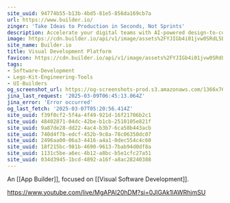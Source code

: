 ```yaml
---
site_uuid: 94774b55-b13b-4bd5-81e5-856da169cb7a
url: https://www.builder.io/
zinger: 'Take Ideas to Production in Seconds, Not Sprints'
description: Accelerate your digital teams with AI-powered design-to-code, visual editing, and enterprise CMS, all in our Visual Development Platform.Get started freeContact sales
image: https://cdn.builder.io/api/v1/image/assets%2FYJIGb4i01jvw0SRdL5Bt%2Fd0d4f1f35cf54b5f8b957c50216cb314?width=1200
site_name: Builder.io
title: Visual Development Platform
favicon: https://cdn.builder.io/api/v1/image/assets%2FYJIGb4i01jvw0SRdL5Bt%2F470aa2bd45fb4ff5b77c91a394a957e6?width=240
tags:
- Software-Development
- Lego-Kit-Engineering-Tools
- UI-Builders
og_screenshot_url: https://og-screenshots-prod.s3.amazonaws.com/1366x768/80/false/252a44f4df4635b7863f569526c8895840ed79649f6729676696d6e412816803.jpeg
jina_last_request: '2025-03-09T06:45:13.064Z'
jina_error: 'Error occurred'
og_last_fetch: '2025-03-07T05:20:56.414Z'
site_uuid: f39f0cf2-5f4a-4f49-921d-16f21706b2c1
site_uuid: 48402871-04dc-42be-b1cb-2510105e821f
site_uuid: 9a87de28-dd22-4ac4-b3b7-6ca58b443acb
site_uuid: 740d4f7b-edcf-452b-9c8a-78c06350dc07
site_uuid: 2496aa00-06a3-4416-a4a1-0dec554c4c60
site_uuid: 18f215bc-981b-4690-9613-7bab94d0df8a
site_uuid: 1131c5be-a6ec-4b12-a8bc-b5e1cfc27a51
site_uuid: 034d3945-1bcd-4892-a16f-a8ac28240388
---
```


An [[App Builder]], focused on [[Visual Software Development]].


https://www.youtube.com/live/MgAPAl20hDM?si=0JIGAk1lAWRhjmSU


